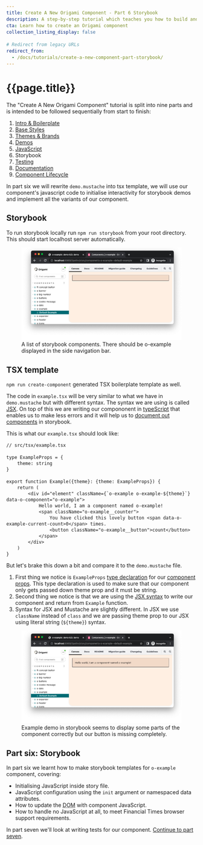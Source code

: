 ```yaml
---
title: Create A New Origami Component - Part 6 Storybook
description: A step-by-step tutorial which teaches you how to build and deploy a new Origami component.
cta: Learn how to create an Origami component
collection_listing_display: false

# Redirect from legacy URLs
redirect_from:
  - /docs/tutorials/create-a-new-component-part-storybook/
---
```


# {{page.title}}

The "Create A New Origami Component" tutorial is split into nine parts and is intended to be followed sequentially from start to finish:
1. [Intro & Boilerplate](/documentation/tutorials/create-a-new-component-part-1/)
2. [Base Styles](/documentation/tutorials/create-a-new-component-part-2/)
3. [Themes & Brands](/documentation/tutorials/create-a-new-component-part-3/)
4. [Demos](/documentation/tutorials/create-a-new-component-part-4/)
5. [JavaScript](/documentation/tutorials/create-a-new-component-part-5/)
6. Storybook
7. [Testing](/documentation/tutorials/create-a-new-component-part-6/)
8. [Documentation](/documentation/tutorials/create-a-new-component-part-7/)
9. [Component Lifecycle](/documentation/tutorials/create-a-new-component-part-8/)

In part six we will rewrite `demo.mustache` into tsx template, we will use our component's javascript code to initialise interactivity for storybook demos and implement all the variants of our component.

## Storybook
To run storybook locally run `npm run storybook` from your root directory. This should start localhost server automatically.
<figure>
	<img alt="" src="/assets/images/tutorial-new-component/hello-world-demo-23-storybook.png" />
	<figcaption>
        A list of storybook components. There should be o-example displayed in the side navigation bar.
	</figcaption>
</figure>

## TSX template
`npm run create-component` generated TSX boilerplate template as well.

The code in `example.tsx` will be very similar to what we have in `demo.mustache` but with different syntax. The syntax we are using is called [JSX](https://reactjs.org/docs/jsx-in-depth.html). On top of this we are writing our compononent in [typeScript](https://www.typescriptlang.org/docs/handbook/basic-types.html) that enables us to make less errors and it will help us to [document out components](/documentation/tutorials/create-a-new-component-part-7/#documenting-storybook) in storybook.

This is what our `example.tsx` should look like:
<pre><code class="o-syntax-highlight--js">// src/tsx/example.tsx

type ExampleProps = {
	theme: string
}

export function Example({theme}: {theme: ExampleProps}) {
	return (
		&lt;div id="element" className={`o-example o-example-${theme}`} data-o-component="o-example">
			Hello world, I am a component named o-example!
			&lt;span className="o-example__counter">
				You have clicked this lovely button &lt;span data-o-example-current-count>0&lt;/span> times.
				&lt;button className="o-example__button">count&lt;/button>
			&lt;/span>
		&lt;/div>
	)
}
</code></pre>

But let's brake this down a bit and compare it to the `demo.mustache` file.
1. First thing we notice is `ExampleProps` [type declaration](https://www.typescriptlang.org/docs/handbook/basic-types.html) for our [component props](https://reactjs.org/docs/components-and-props.html). This type declaration is used to make sure that our component only gets passed down theme prop and it must be string.
2. Second thing we notice is that we are using the [JSX syntax](https://reactjs.org/docs/jsx-in-depth.html) to write our component and return from `Example` function.
3. Syntax for JSX and Mustache are slightly different. In JSX we use `className` instead of `class` and we are passing theme prop to our JSX using literal string (`${theme}`) syntax.

<figure>
	<img alt="" src="/assets/images/tutorial-new-component/hello-world-demo-24-storybook.png" />
	<figcaption>
        Example demo in storybook seems to display some parts of the component correctly but our button is missing completely.
	</figcaption>
</figure>

## Part six: Storybook

In part six we learnt how to make storybook templates for `o-example` component, covering:
- Initialising JavaScript inside story file.
- JavaScript configuration using the `init` argument or namespaced data attributes.
- How to update the <abbr title="Document Object Model">DOM</abbr> with component JavaScript.
- How to handle no JavaScript at all, to meet Financial Times browser support requirements.

In part seven we'll look at writing tests for our component. [Continue to part seven](/documentation/tutorials/create-a-new-component-part-6).
